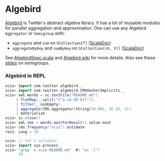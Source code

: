 # Algebird

[Algebird](https://github.com/twitter/algebird) is Twitter's abstract algebra library. It has a lot of reusable modules for parallel aggregation and approximation. One can use any Algebird `Aggregator` or `Semigroup` with:
- `aggregate` and `sum` on `SCollection[T]` ([ScalaDoc](https://spotify.github.io/scio/api/com/spotify/scio/values/SCollection.html))
- `aggregateByKey` and `sumByKey` on `SCollection[(K, V)]` ([ScalaDoc](https://spotify.github.io/scio/api/com/spotify/scio/values/PairSCollectionFunctions.html))

See [AlgebirdSpec.scala](https://github.com/spotify/scio/blob/master/scio-examples/src/test/scala/com/spotify/scio/examples/extra/AlgebirdSpec.scala) and [Algebird wiki](https://github.com/twitter/algebird/wiki) for more details. Also see these [slides](http://www.lyh.me/slides/semigroups.html) on semigroups.

### Algebird in REPL

```scala
scio> import com.twitter.algebird._
scio> import com.twitter.algebird.CMSHasherImplicits._
scio> val words = sc.textFile("README.md").
     | flatMap(_.split("[^a-zA-Z0-9]+")).
     | filter(_.nonEmpty).
     | aggregate(CMS.aggregator[String](0.001, 1E-10, 1)).
     | materialize
scio> sc.close()
scio> val cms = words.waitForResult().value.next
scio> cms.frequency("scio").estimate
res2: Long = 19

scio> // let's validate:
scio> import sys.process._
scio> "grep -o scio README.md"  #| "wc -l"!
      19
```
